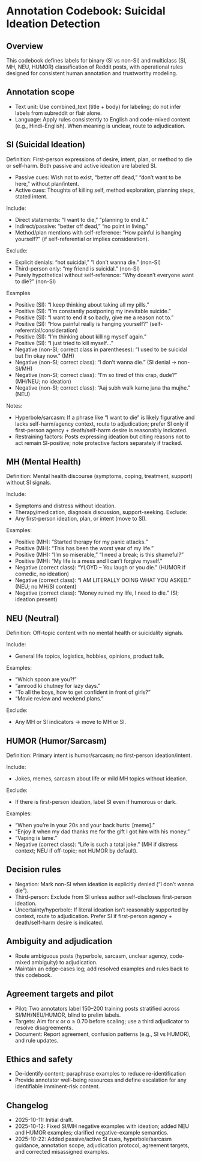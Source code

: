 # Annotation Codebook: Suicidal Ideation Detection

## Overview
This codebook defines labels for binary (SI vs non-SI) and multiclass (SI, MH, NEU, HUMOR) classification of Reddit posts, with operational rules designed for consistent human annotation and trustworthy modeling.

## Annotation scope
- Text unit: Use combined_text (title + body) for labeling; do not infer labels from subreddit or flair alone.
- Language: Apply rules consistently to English and code-mixed content (e.g., Hindi–English). When meaning is unclear, route to adjudication.

## SI (Suicidal Ideation)
Definition: First-person expressions of desire, intent, plan, or method to die or self-harm. Both passive and active ideation are labeled SI.

- Passive cues: Wish not to exist, “better off dead,” “don’t want to be here,” without plan/intent.
- Active cues: Thoughts of killing self, method exploration, planning steps, stated intent.

Include:
- Direct statements: “I want to die,” “planning to end it.”
- Indirect/passive: “better off dead,” “no point in living.”
- Method/plan mentions with self-reference: “How painful is hanging yourself?” (if self-referential or implies consideration).

Exclude:
- Explicit denials: “not suicidal,” “I don’t wanna die.” (non-SI)
- Third-person only: “my friend is suicidal.” (non-SI)
- Purely hypothetical without self-reference: “Why doesn’t everyone want to die?” (non-SI)

Examples
- Positive (SI): “I keep thinking about taking all my pills.”
- Positive (SI): “I’m constantly postponing my inevitable suicide.”
- Positive (SI): “I want to end it so badly, give me a reason not to.”
- Positive (SI): “How painful really is hanging yourself?” (self-referential/consideration)
- Positive (SI): “I’m thinking about killing myself again.”
- Positive (SI): “I just tried to kill myself…”
- Negative (non-SI; correct class in parentheses): “I used to be suicidal but I’m okay now.” (MH)
- Negative (non-SI; correct class): “I don’t wanna die.” (SI denial → non-SI/MH)
- Negative (non-SI; correct class): “I’m so tired of this crap, dude?” (MH/NEU; no ideation)
- Negative (non-SI; correct class): “Aaj subh walk karne jana tha mujhe.” (NEU)

Notes:
- Hyperbole/sarcasm: If a phrase like “I want to die” is likely figurative and lacks self-harm/agency context, route to adjudication; prefer SI only if first-person agency + death/self-harm desire is reasonably indicated.
- Restraining factors: Posts expressing ideation but citing reasons not to act remain SI-positive; note protective factors separately if tracked.

## MH (Mental Health)
Definition: Mental health discourse (symptoms, coping, treatment, support) without SI signals.

Include:
- Symptoms and distress without ideation.
- Therapy/medication, diagnosis discussion, support-seeking.
Exclude:
- Any first-person ideation, plan, or intent (move to SI).

Examples:
- Positive (MH): “Started therapy for my panic attacks.”
- Positive (MH): “This has been the worst year of my life.”
- Positive (MH): “I’m so miserable,” “I need a break; is this shameful?”
- Positive (MH): “My life is a mess and I can’t forgive myself.”
- Negative (correct class): “YLOYD – You laugh or you die.” (HUMOR if comedic, no ideation)
- Negative (correct class): “I AM LITERALLY DOING WHAT YOU ASKED.” (NEU; no MH/SI content)
- Negative (correct class): “Money ruined my life, I need to die.” (SI; ideation present)

## NEU (Neutral)
Definition: Off-topic content with no mental health or suicidality signals.

Include:
- General life topics, logistics, hobbies, opinions, product talk.

Examples:
- “Which spoon are you?!”
- “amrood ki chutney for lazy days.”
- “To all the boys, how to get confident in front of girls?”
- “Movie review and weekend plans.”

Exclude:
- Any MH or SI indicators → move to MH or SI.

## HUMOR (Humor/Sarcasm)
Definition: Primary intent is humor/sarcasm; no first-person ideation/intent.

Include:
- Jokes, memes, sarcasm about life or mild MH topics without ideation.

Exclude:
- If there is first-person ideation, label SI even if humorous or dark.

Examples:
- “When you’re in your 20s and your back hurts: [meme].”
- “Enjoy it when my dad thanks me for the gift I got him with his money.”
- “Vaping is lame.”
- Negative (correct class): “Life is such a total joke.” (MH if distress context; NEU if off-topic; not HUMOR by default).
  
## Decision rules
- Negation: Mark non-SI when ideation is explicitly denied (“I don’t wanna die”).
- Third-person: Exclude from SI unless author self-discloses first-person ideation.
- Uncertainty/hyperbole: If literal ideation isn’t reasonably supported by context, route to adjudication. Prefer SI if first-person agency + death/self-harm desire is indicated.

## Ambiguity and adjudication
- Route ambiguous posts (hyperbole, sarcasm, unclear agency, code-mixed ambiguity) to adjudication.
- Maintain an edge-cases log; add resolved examples and rules back to this codebook.

## Agreement targets and pilot
- Pilot: Two annotators label 150–200 training posts stratified across SI/MH/NEU/HUMOR, blind to prelim labels.
- Targets: Aim for κ or α ≥ 0.70 before scaling; use a third adjudicator to resolve disagreements.
- Document: Report agreement, confusion patterns (e.g., SI vs HUMOR), and rule updates.

## Ethics and safety
- De-identify content; paraphrase examples to reduce re-identification
- Provide annotator well-being resources and define escalation for any identifiable imminent-risk content.
  
## Changelog
- 2025-10-11: Initial draft.
- 2025-10-12: Fixed SI/MH negative examples with ideation; added NEU and HUMOR examples; clarified negative-example semantics.
- 2025-10-22: Added passive/active SI cues, hyperbole/sarcasm guidance, annotation scope, adjudication protocol, agreement targets, and corrected misassigned examples.

